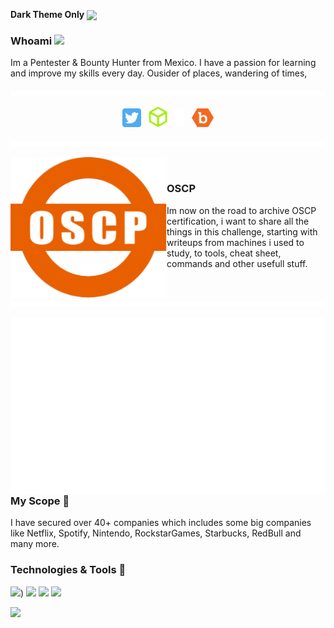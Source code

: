 
**Dark Theme Only**
<img align='center' src="https://raw.githubusercontent.com/00xData/00xData/main/assets/Profile.gif">


### Whoami <img src="https://media.giphy.com/media/hvRJCLFzcasrR4ia7z/giphy.gif" width="25px">



Im a Pentester & Bounty Hunter from Mexico. I have a passion for learning and improve my skills every day.
Ousider of places, wandering of times,

   <img src="https://raw.githubusercontent.com/00xData/00xData/main/assets/bar2.gif">

<p align='center'>
  <a href="https://twitter.com/00xdata"><img height="30" src="https://raw.githubusercontent.com/00xData/00xData/main/assets/twitter.png"></a>&nbsp;&nbsp;
   <a href="https://app.hackthebox.eu/profile/273847"><img height="33" src="https://raw.githubusercontent.com/00xData/00xData/main/assets/htb.png"></a>&nbsp;&nbsp;
<a href="https://hackerone.com/00xdata"><img height="30" src="https://raw.githubusercontent.com/00xData/00xData/main/assets/h1.png"></a>&nbsp;&nbsp;
   <a href="https://bugcrowd.com/00xData"><img height="30" src="https://raw.githubusercontent.com/00xData/00xData/main/assets/bugcrowd.png"></a>
</p>
   <img src="https://raw.githubusercontent.com/00xData/00xData/main/assets/bar2.gif">

 
<img width="250" align='left' src="https://raw.githubusercontent.com/00xData/00xData/main/assets/oscp.png"><br />

 
### OSCP

Im now on the road to archive OSCP certification, i want to share all the things in this challenge, starting with writeups from machines i used to study, to tools, cheat sheet, commands and other usefull stuff.

&nbsp;&nbsp;
&nbsp;&nbsp;
&nbsp;&nbsp;<img src="https://raw.githubusercontent.com/00xData/00xData/main/assets/bar2.gif">



<p>
  <a href="WEB"><img width="650" align='right' src="https://github.com/00xData/00xData/blob/main/assets/target.gif"></a>
</p>

### My Scope 🎯

I have secured over 40+ companies which includes some big companies like Netflix, Spotify, Nintendo, RockstarGames, Starbucks, RedBull and many more. 


### Technologies & Tools 🔧
![](https://img.shields.io/badge/OS-Linux-informational?style=flat&logo=linux&logoColor=white&color=DE004E))
![](https://img.shields.io/badge/Code-Python-informational?style=flat&logo=python&logoColor=white&color=DE004E)
![](https://img.shields.io/badge/Shell-Bash-informational?style=flat&logo=gnu-bash&logoColor=white&color=DE004E)
![](https://img.shields.io/badge/Cloud-Digital_Ocean-informational?style=flat&logo=digitalocean&logoColor=white&color=DE004E)

![](https://komarev.com/ghpvc/?username=00xdata&color=gray)
